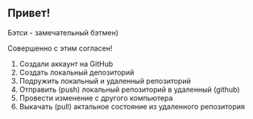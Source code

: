 ## Привет!

Бэтси - замечательный бэтмен)

Совершенно с этим согласен!

1. Создали аккаунт на GitHub
2. Создать локальный депозиторий
3. Подружить локальный и удаленный репозиторий
4. Отправить (push) локальный репозиторий в удаленный (github)
5. Провести изменение с другого компьютера 
6. Выкачать (pull) актальное состояние из удаленного репозитория